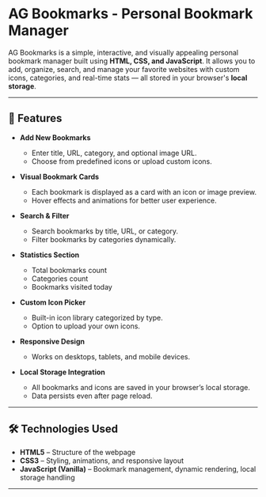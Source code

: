 # AG Bookmarks - Personal Bookmark Manager  

AG Bookmarks is a simple, interactive, and visually appealing personal bookmark manager built using **HTML, CSS, and JavaScript**. It allows you to add, organize, search, and manage your favorite websites with custom icons, categories, and real-time stats — all stored in your browser's **local storage**.

---

## 🚀 Features  

- **Add New Bookmarks**  
  - Enter title, URL, category, and optional image URL.  
  - Choose from predefined icons or upload custom icons.  

- **Visual Bookmark Cards**  
  - Each bookmark is displayed as a card with an icon or image preview.  
  - Hover effects and animations for better user experience.  

- **Search & Filter**  
  - Search bookmarks by title, URL, or category.  
  - Filter bookmarks by categories dynamically.  

- **Statistics Section**  
  - Total bookmarks count  
  - Categories count  
  - Bookmarks visited today  

- **Custom Icon Picker**  
  - Built-in icon library categorized by type.  
  - Option to upload your own icons.  

- **Responsive Design**  
  - Works on desktops, tablets, and mobile devices.  

- **Local Storage Integration**  
  - All bookmarks and icons are saved in your browser’s local storage.  
  - Data persists even after page reload.  

---

## 🛠️ Technologies Used  

- **HTML5** – Structure of the webpage  
- **CSS3** – Styling, animations, and responsive layout  
- **JavaScript (Vanilla)** – Bookmark management, dynamic rendering, local storage handling  

---
